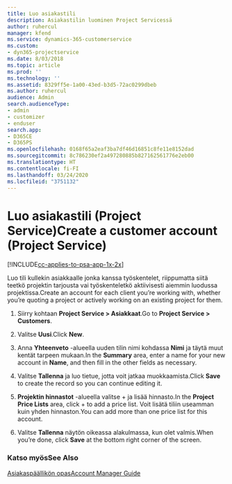 ```yaml
---
title: Luo asiakastili
description: Asiakastilin luominen Project Servicessä
author: ruhercul
manager: kfend
ms.service: dynamics-365-customerservice
ms.custom:
- dyn365-projectservice
ms.date: 8/03/2018
ms.topic: article
ms.prod: ''
ms.technology: ''
ms.assetid: 8329ff5e-1a00-43ed-b3d5-72ac0299dbeb
ms.author: ruhercul
audience: Admin
search.audienceType:
- admin
- customizer
- enduser
search.app:
- D365CE
- D365PS
ms.openlocfilehash: 0168f65a2eaf3ba7df46d16851c8fe11e8152dad
ms.sourcegitcommit: 8c786230ef2a497280885b827162561776e2eb00
ms.translationtype: HT
ms.contentlocale: fi-FI
ms.lasthandoff: 03/24/2020
ms.locfileid: "3751132"
---
```

# <a name="create-a-customer-account-project-service"></a><span data-ttu-id="0f91c-103">Luo asiakastili (Project Service)</span><span class="sxs-lookup"><span data-stu-id="0f91c-103">Create a customer account (Project Service)</span></span>

[!INCLUDE[cc-applies-to-psa-app-1x-2x](../includes/cc-applies-to-psa-app-1x-2x.md)]

<span data-ttu-id="0f91c-104">Luo tili kullekin asiakkaalle jonka kanssa työskentelet, riippumatta siitä teetkö projektin tarjousta vai työskenteletkö aktiivisesti aiemmin luodussa projektissa.</span><span class="sxs-lookup"><span data-stu-id="0f91c-104">Create an account for each client you’re working with, whether you’re quoting a project or actively working on an existing project for them.</span></span>  
  
1.  <span data-ttu-id="0f91c-105">Siirry kohtaan **Project Service > Asiakkaat**.</span><span class="sxs-lookup"><span data-stu-id="0f91c-105">Go to **Project Service > Customers**.</span></span>  
  
2.  <span data-ttu-id="0f91c-106">Valitse **Uusi**.</span><span class="sxs-lookup"><span data-stu-id="0f91c-106">Click **New**.</span></span>  
  
3.  <span data-ttu-id="0f91c-107">Anna **Yhteenveto** -alueella uuden tilin nimi kohdassa **Nimi** ja täytä muut kentät tarpeen mukaan.</span><span class="sxs-lookup"><span data-stu-id="0f91c-107">In the **Summary** area, enter a name for your new account in **Name**, and then fill in the other fields as necessary.</span></span>  
  
4.  <span data-ttu-id="0f91c-108">Valitse **Tallenna** ja luo tietue, jotta voit jatkaa muokkaamista.</span><span class="sxs-lookup"><span data-stu-id="0f91c-108">Click **Save** to create the record so you can continue editing it.</span></span>  
  
5.  <span data-ttu-id="0f91c-109">**Projektin hinnastot** -alueella valitse + ja lisää hinnasto.</span><span class="sxs-lookup"><span data-stu-id="0f91c-109">In the **Project Price Lists** area, click + to add a price list.</span></span> <span data-ttu-id="0f91c-110">Voit lisätä tiliin useamman kuin yhden hinnaston.</span><span class="sxs-lookup"><span data-stu-id="0f91c-110">You can add more than one price list for this account.</span></span>  
  
6.  <span data-ttu-id="0f91c-111">Valitse **Tallenna** näytön oikeassa alakulmassa, kun olet valmis.</span><span class="sxs-lookup"><span data-stu-id="0f91c-111">When you’re done, click **Save** at the bottom right corner of the screen.</span></span>  
  
### <a name="see-also"></a><span data-ttu-id="0f91c-112">Katso myös</span><span class="sxs-lookup"><span data-stu-id="0f91c-112">See Also</span></span>  
 [<span data-ttu-id="0f91c-113">Asiakaspäällikön opas</span><span class="sxs-lookup"><span data-stu-id="0f91c-113">Account Manager Guide</span></span>](../project-service/account-manager-guide.md)
